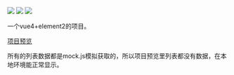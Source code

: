 ![](https://img.shields.io/badge/vue--cli-~4.4.0-brightgreen.svg)
![](https://img.shields.io/badge/element--ui-^2.13.2-blue.svg)
![](https://img.shields.io/badge/author-lmc-orange.svg)

一个vue4+element2的项目。

[项目预览](https://lmc-2020.github.io/vue-project/pages/index.html)

所有的列表数据都是mock.js模拟获取的，所以项目预览里列表都没有数据，在本地环境能正常显示。

